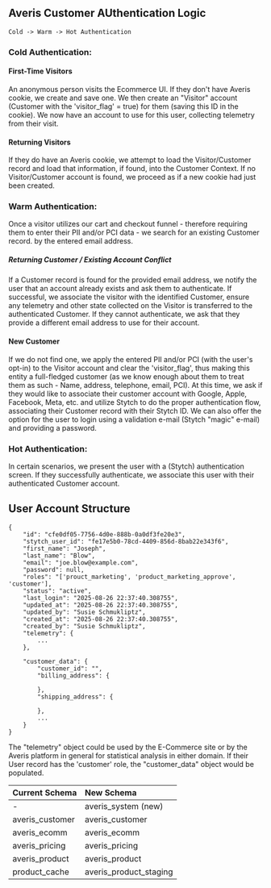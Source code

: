 ## Averis Customer AUthentication Logic                       

    Cold -> Warm -> Hot Authentication

### Cold Authentication:
    
#### First-Time Visitors

An anonymous person visits the Ecommerce UI. If they don't have Averis cookie, we create and save one. We then create an "Visitor" account (Customer with the 'visitor_flag' = true) for them (saving this ID in the cookie). We now have an account to use for this user, collecting telemetry from their visit.

#### Returning Visitors

If they do have an Averis cookie, we attempt to load the Visitor/Customer record and load that information, if found, into the Customer Context. If no Visitor/Customer account is found, we proceed as if a new cookie had just been created.

### Warm Authentication:

Once a visitor utilizes our cart and checkout funnel - therefore requiring them to enter their PII and/or PCI data - we search for an existing Customer record. by the entered email address.

##### Returning Customer / Existing Account Conflict
If a Customer record is found for the provided email address, we notify the user that an account already exists and ask them to authenticate. If successful, we associate the visitor with the identified Customer, ensure any telemetry and other state collected on the Visitor is transferred to the authenticated Customer. If they cannot authenticate, we ask that they provide a different email address to use for their account.

#### New Customer

If we do not find one, we apply the entered PII and/or PCI (with the user's opt-in) to the Visitor account and clear the 'visitor_flag', thus making this entity a full-fledged customer (as we know enough about them to treat them as such - Name, address, telephone, email, PCI). At this time, we ask if they would like to associate their customer account with Google, Apple, Facebook, Meta, etc. and utilize Stytch to do the proper authentication flow, associating their Customer record with their Stytch ID. We can also offer the option for the user to login using a validation e-mail (Stytch "magic" e-mail) and providing a password.

### Hot Authentication:

In certain scenarios, we present the user with a (Stytch) authentication screen. If they successfully authenticate, we associate this user with their authenticated Customer account.

## User Account Structure
```
{
    "id": "cfe0df05-7756-4d0e-888b-0a0df3fe20e3",
    "stytch_user_id": "fe17e5b0-78cd-4409-856d-8bab22e343f6",
    "first_name": "Joseph",
    "last_name": "Blow",
    "email": "joe.blow@example.com",
    "password": null,
    "roles": "['prouct_marketing', 'product_marketing_approve', 'customer'],
    "status": "active",
    "last_login": "2025-08-26 22:37:40.308755",
    "updated_at": "2025-08-26 22:37:40.308755",
    "updated_by": "Susie Schmukliptz",
    "created_at": "2025-08-26 22:37:40.308755",
    "created_by": "Susie Schmukliptz",
    "telemetry": {
        ...
    },
    
    "customer_data": {
        "customer_id": "",
        "billing_address": {

        },
        "shipping_address": {

        },
        ...
    }
}
```

The "telemetry" object could be used by the E-Commerce site or by the Averis platform in general for statistical analysis in either domain. If their User record has the 'customer' role, the "customer_data" object would be populated.

|Current Schema|New Schema|
|:-|:-|
|-|averis_system (new)|
|averis_customer|averis_customer|
|averis_ecomm|averis_ecomm|
|averis_pricing|averis_pricing|
|averis_product|averis_product|
|product_cache|averis_product_staging|